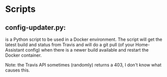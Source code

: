 # Scripts
## config-updater.py:
is a Python script to be used in a Docker environment. The script will get the latest build and status from Travis
and will do a git pull (of your Home-Assistant config) when there is a newer build available and restart the Docker
container.

Note: the Travis API sometimes (randomly) returns a 403, I don't know what causes this.
